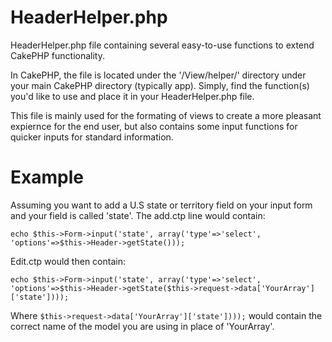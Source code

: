 HeaderHelper.php
=============

HeaderHelper.php file containing several easy-to-use functions to extend CakePHP functionality.

In CakePHP, the file is located under the '/View/helper/' directory under your main CakePHP directory (typically app).  Simply, find the function(s) you'd like to use and place it in your HeaderHelper.php file.

This file is mainly used for the formating of views to create a more pleasant expiernce for the end user, but also contains some input functions for quicker inputs for standard information.

Example
=============

Assuming you want to add a U.S state or territory field on your input form and your field is called 'state'.  The add.ctp line would contain:

`echo $this->Form->input('state', array('type'=>'select', 'options'=>$this->Header->getState()));`

Edit.ctp would then contain:

`echo $this->Form->input('state', array('type'=>'select', 'options'=>$this->Header->getState($this->request->data['YourArray']['state'])));`

Where `$this->request->data['YourArray']['state'])));` would contain the correct name of the model you are using in place of 'YourArray'.
